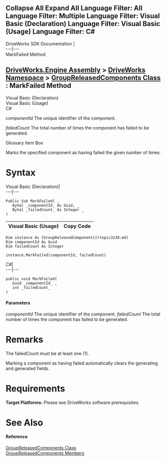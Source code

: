 Collapse All Expand All Language Filter: All  Language Filter: Multiple  Language Filter: Visual Basic (Declaration) Language Filter: Visual Basic (Usage) Language Filter: C#  
---  
DriveWorks SDK Documentation  |   
---|---  
MarkFailed Method   
  
[DriveWorks.Engine Assembly](topic2156.md) > [DriveWorks Namespace](topic2159.md) > [GroupReleasedComponents Class](topic3238.md) : MarkFailed Method  
---  
  
Visual Basic (Declaration)    
Visual Basic (Usage)    
C# 

_componentId_
    The unique identifier of the component.

_failedCount_
    The total number of times the component has failed to be generated.

Glossary Item Box

Marks the specified component as having failed the given number of times. 

# Syntax

Visual Basic (Declaration)|   
---|---  
      
    
    Public Sub MarkFailed( _
       ByVal _componentId_ As Guid, _
       ByVal _failedCount_ As Integer _
    )   
  
Visual Basic (Usage)| Copy Code  
---|---  
      
    
    Dim instance As [GroupReleasedComponents](topic3238.md)
    Dim componentId As Guid
    Dim failedCount As Integer
     
    instance.MarkFailed(componentId, failedCount)  
  
C#|   
---|---  
      
    
    public void MarkFailed( 
       Guid _componentId_ ,
       int _failedCount_
    )  
  
#### Parameters

 _componentId_
    The unique identifier of the component.
_failedCount_
    The total number of times the component has failed to be generated.

# Remarks

The failedCount must be at least one (1).

Marking a component as having failed automatically clears the generating and generated fields.

# Requirements

**Target Platforms:** Please see DriveWorks software prerequisites.

# See Also

#### Reference

[GroupReleasedComponents Class](topic3238.md)   
[GroupReleasedComponents Members](topic3239.md)


